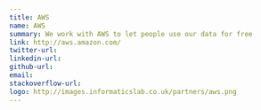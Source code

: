 ```yaml
---
title: AWS
name: AWS
summary: We work with AWS to let people use our data for free
link: http://aws.amazon.com/
twitter-url: 
linkedin-url: 
github-url: 
email: 
stackoverflow-url: 
logo: http://images.informaticslab.co.uk/partners/aws.png
---
```


